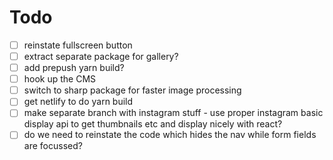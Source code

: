 # Todo

- [ ] reinstate fullscreen button
- [ ] extract separate package for gallery?
- [ ] add prepush yarn build?
- [ ] hook up the CMS
- [ ] switch to sharp package for faster image processing
- [ ] get netlify to do yarn build
- [ ] make separate branch with instagram stuff - use proper instagram basic display api to get thumbnails etc and display nicely with react?
- [ ] do we need to reinstate the code which hides the nav while form fields are focussed?
